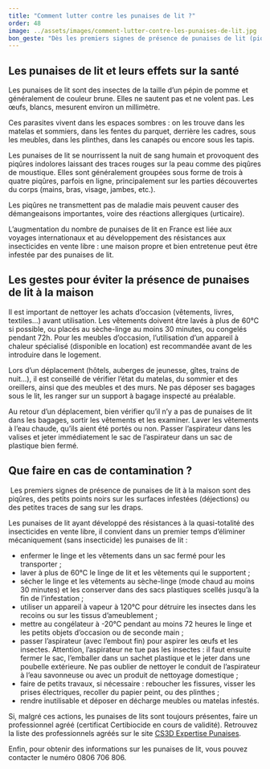 ```yaml
---
title: "Comment lutter contre les punaises de lit ?"
order: 48
image: ../assets/images/comment-lutter-contre-les-punaises-de-lit.jpg
bon_geste: "Dès les premiers signes de présence de punaises de lit (piqûres, petites taches noires ou traces de sang), procéder à une élimination mécanique de ces nuisibles."
---
```


## Les punaises de lit et leurs effets sur la santé

Les punaises de lit sont des insectes de la taille d’un pépin de pomme et généralement de couleur brune. Elles ne sautent pas et ne volent pas. Les œufs, blancs, mesurent environ un millimètre. 

Ces parasites vivent dans les espaces sombres : on les trouve dans les matelas et sommiers, dans les fentes du parquet, derrière les cadres, sous les meubles, dans les plinthes, dans les canapés ou encore sous les tapis. 

Les punaises de lit se nourrissent la nuit de sang humain et provoquent des piqûres indolores laissant des traces rouges sur la peau comme des piqûres de moustique. Elles sont généralement groupées sous forme de trois à quatre piqûres, parfois en ligne, principalement sur les parties découvertes du corps (mains, bras, visage, jambes, etc.).

Les piqûres ne transmettent pas de maladie mais peuvent causer des démangeaisons importantes, voire des réactions allergiques (urticaire).
 
L’augmentation du nombre de punaises de lit en France est liée aux voyages internationaux et au développement des résistances aux insecticides en vente libre : une maison propre et bien entretenue peut être infestée par des punaises de lit.

## Les gestes pour éviter la présence de punaises de lit à la maison

Il est important de nettoyer les achats d’occasion (vêtements, livres, textiles…) avant utilisation. Les vêtements doivent être lavés à plus de 60°C si possible, ou placés au sèche-linge au moins 30 minutes, ou congelés pendant 72h. Pour les meubles d’occasion, l’utilisation d’un appareil à chaleur spécialisé (disponible en location) est recommandée avant de les introduire dans le logement. 

Lors d’un déplacement (hôtels, auberges de jeunesse, gîtes, trains de nuit…), il est conseillé de vérifier l’état du matelas, du sommier et des oreillers, ainsi que des meubles et des murs. Ne pas déposer ses bagages sous le lit, les ranger sur un support à bagage inspecté au préalable. 

Au retour d’un déplacement, bien vérifier qu’il n’y a pas de punaises de lit dans les bagages, sortir les vêtements et les examiner. Laver les vêtements à l’eau chaude, qu’ils aient été portés ou non. Passer l’aspirateur dans les valises et jeter immédiatement le sac de l’aspirateur dans un sac de plastique bien fermé.

## Que faire en cas de contamination ?  
­
Les premiers signes de présence de punaises de lit à la maison sont des piqûres, des petits points noirs sur les surfaces infestées (déjections) ou des petites traces de sang sur les draps. 

Les punaises de lit ayant développé des résistances à la quasi-totalité des insecticides en vente libre, il convient dans un premier temps d’éliminer mécaniquement (sans insecticide) les punaises de lit :
- enfermer le linge et les vêtements dans un sac fermé pour les transporter ;
- laver à plus de 60°C le linge de lit et les vêtements qui le supportent ;
- sécher le linge et les vêtements au sèche-linge (mode chaud au moins 30 minutes) et les conserver dans des sacs plastiques scellés jusqu’à la fin de l’infestation ;
- utiliser un appareil à vapeur à 120°C pour détruire les insectes dans les recoins ou sur les tissus d’ameublement ;
- mettre au congélateur à -20°C pendant au moins 72 heures le linge et les petits objets d’occasion ou de seconde main ;
- passer l’aspirateur (avec l’embout fin) pour aspirer les œufs et les insectes. Attention, l’aspirateur ne tue pas les insectes : il faut ensuite fermer le sac, l’emballer dans un sachet plastique et le jeter dans une poubelle extérieure. Ne pas oublier de nettoyer le conduit de l’aspirateur à l’eau savonneuse ou avec un produit de nettoyage domestique ;
- faire de petits travaux, si nécessaire : reboucher les fissures,  visser les prises électriques, recoller du papier peint, ou des plinthes ;
- rendre inutilisable et déposer en décharge meubles ou matelas infestés.
 
Si, malgré ces actions, les punaises de lits sont toujours présentes, faire un professionnel agréé (certificat Certibiocide en cours de validité). Retrouvez la liste des professionnels agréés sur le site [CS3D Expertise Punaises](https://cs3d-expertise-punaises.fr/).

Enfin, pour obtenir des informations sur les punaises de lit, vous pouvez contacter le numéro 0806 706 806.
